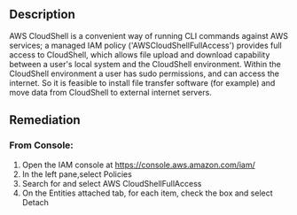 ## Description

AWS CloudShell is a convenient way of running CLI commands against AWS services; a managed IAM policy ('AWSCloudShellFullAccess') provides full access to CloudShell, which allows file upload and download capability between a user's local system and the CloudShell environment. Within the CloudShell environment a user has sudo permissions, and can access the internet. So it is feasible to install file transfer software (for example) and move data from CloudShell to external internet servers.

## Remediation

### From Console:

1. Open the IAM console at https://console.aws.amazon.com/iam/
2. In the left pane,select Policies
3. Search for and select AWS CloudShellFullAccess
4. On the Entities attached tab, for each item, check the box and select Detach